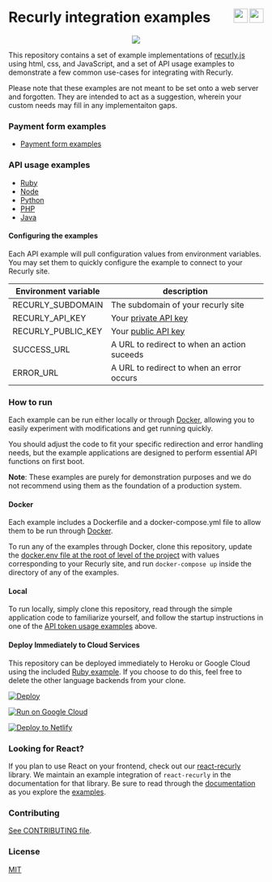 <a href="https://heroku.com/deploy"><img align="right" height="28" src="https://www.herokucdn.com/deploy/button.png"></a>
<a href="https://deploy.cloud.run"><img align="right" height="28" src="https://deploy.cloud.run/button.svg"></a>
Recurly integration examples
===================
<p align="center">
  <img src="https://i.imgur.com/irVHiPO.png" align="center">
</p>

This repository contains a set of example implementations of
[recurly.js][recurly-js] using html, css, and JavaScript, and a set of API usage
examples to demonstrate a few common use-cases for integrating with Recurly.

Please note that these examples are not meant to be set onto a web server and
forgotten. They are intended to act as a suggestion, wherein your custom needs
may fill in any implementaiton gaps.

### Payment form examples

- [Payment form examples][examples]

### API usage examples

- [Ruby](api/ruby)
- [Node](api/node)
- [Python](api/python)
- [PHP](api/php)
- [Java](api/java)

#### Configuring the examples

Each API example will pull configuration values from environment variables. You may set
them to quickly configure the example to connect to your Recurly site.

| Environment variable | description |
| -------------------- | ----------- |
| RECURLY_SUBDOMAIN | The subdomain of your recurly site |
| RECURLY_API_KEY | Your [private API key][api-keys] |
| RECURLY_PUBLIC_KEY | Your [public API key][api-keys] |
| SUCCESS_URL | A URL to redirect to when an action suceeds |
| ERROR_URL | A URL to redirect to when an error occurs |

### How to run

Each example can be run either locally or through [Docker](https://docs.docker.com/), allowing
you to easily experiment with modifications and get running quickly.

You should adjust the code to fit your specific redirection and error handling needs, but the
example applications are designed to perform essential API functions on first boot.

**Note**: These examples are purely for demonstration purposes and we do not recommend using them
as the foundation of a production system.

#### Docker

Each example includes a Dockerfile and a docker-compose.yml file to allow them to be run through
[Docker](https://docs.docker.com/).

To run any of the examples through Docker, clone this repository, update the
[docker.env file at the root of level of the project](docker.env) with values corresponding to your Recurly site, and run `docker-compose up` inside the directory of any of the examples.

#### Local

To run locally, simply clone this repository, read through the simple application code to
familiarize yourself, and follow the startup instructions in one of the [API
token usage examples](api) above.

#### Deploy Immediately to Cloud Services

This repository can be deployed immediately to Heroku or Google Cloud using the included
[Ruby example](api/ruby). If you choose to do this, feel free to delete the other language
backends from your clone.

[![Deploy](https://www.herokucdn.com/deploy/button.png)](https://heroku.com/deploy)

[![Run on Google Cloud](https://deploy.cloud.run/button.svg)](https://deploy.cloud.run)

[![Deploy to Netlify](https://www.netlify.com/img/deploy/button.svg)](https://app.netlify.com/start/deploy?repository=https://github.com/recurly/recurly-integration-examples)

### Looking for React?

If you plan to use React on your frontend, check out our [react-recurly][react-recurly-repo] library.
We maintain an example integration of `react-recurly` in the documentation for that library. Be sure
to read through the [documentation][react-recurly-docs] as you explore the [examples][react-recurly-demo].

### Contributing

[See CONTRIBUTING file](CONTRIBUTING.md).

### License

[MIT](license.md)

[recurly-js]: https://github.com/recurly/recurly-js
[examples]: public
[api-keys]: https://app.recurly.com/go/integrations/api_keys
[react-recurly-repo]: https://github.com/recurly/react-recurly
[react-recurly-docs]: https://recurly.github.io/react-recurly
[react-recurly-demo]: https://recurly.github.io/react-recurly/?path=/docs/introduction-interactive-demo--page
